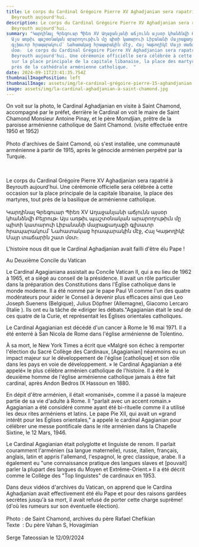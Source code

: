 ```yaml
---
title: Le corps du Cardinal Grégoire Pierre XV Aghadjanian sera rapatrié à
  Beyrouth aujourd'hui.
description: Le corps du Cardinal Grégoire Pierre XV Aghadjanian sera rapatrié à
  Beyrouth aujourd'hui.
summary: "Կարդինալ Գրեգուար Պիեռ XV Աղաջանյանի աճյունն այսօր կհանձնվի Բեյրութ։
  Այս առթիւ պաշտօնական արարողութիւն մը պիտի կատարուի Լիբանանի մայրաքաղաքի
  գլխաւոր հրապարակում՝ Նահատակաց հրապարակին մէջ, Հայ Կաթողիկէ Մայր տաճարին շատ
  մօտ։  Le corps du Cardinal Grégoire Pierre XV Aghadjanian sera rapatrié à
  Beyrouth aujourd'hui. Une cérémonie officielle sera célébrée à cette occasion
  sur la place principale de la capitale libanaise, la place des martyres, tout
  près de la cathédrale arménienne catholique.  "
date: 2024-09-11T23:41:35.754Z
thumbnailImagePosition: left
thumbnailImage: assets/img/le-cardinal-grégoire-pierre-15-aghandjanian.jpg
image: assets/img/la-cardinal-aghadjanian-à-saint-chamond.jpg
---
```

On voit sur la photo, le Cardinal Aghadjanian en visite à Saint Chamond, accompagné par le préfet, derrière le Cardinal on voit le maire de Saint Chamond Monsieur Antoine Pinay, et le père Momdjian, prêtre de la paroisse arménienne catholique de Saint Chamond. (visite effectuée entre 1950 et 1952)\
\
Photo d'archives de Saint Camond, où s'est installée, une communauté arménienne à partir de 1915, après le génocide arménien perpétré par la Turquie.

\
\
Le corps du Cardinal Grégoire Pierre XV Aghadjanian sera rapatrié à Beyrouth aujourd'hui. Une cérémonie officielle sera célébrée à cette occasion sur la place principale de la capitale libanaise, la place des martyres, tout près de la basilique de arménienne catholique.\
\
Կարդինալ Գրեգուար Պիեռ XV Աղաջանյանի աճյունն այսօր կհանձնվի Բեյրութ։ Այս առթիւ պաշտօնական արարողութիւն մը պիտի կատարուի Լիբանանի մայրաքաղաքի գլխաւոր հրապարակում՝ Նահատակաց հրապարակին մէջ, Հայ Կաթողիկէ Մայր տաճարին շատ մօտ։

L'histoire nous dit que le Cardinal Aghadjanian avait failli d'être élu Pape !

Au Deuxième Concile du Vatican

Le Cardinal Agagianiana assistait au Concile Vatican II, qui a eu lieu de 1962 à 1965, et a siégé au conseil de la présidence. Il avait un rôle particulier dans la préparation des Constitutions dans l'Église catholique dans le monde moderne. Il a été nommé par le pape Paul VI comme l'un des quatre modérateurs pour aider le Conseil à devenir plus efficaces ainsi que Leo Joseph Suenens (Belgique), Julius Döpfner (Allemagne), Giacomo Lercaro (Italie ). Ils ont eu la tâche de «diriger les débats."Agagianian était le seul de ces quatre de la Curie, et représentait les Églises orientales catholiques.

Le Cardinal Agagianian est décédé d'un cancer à Rome le 16 mai 1971. Il a été enterré à San Nicola de Rome dans l'église arménienne de Tolentino.

À sa mort, le New York Times a écrit que «Malgré son échec à remporter l'élection du Sacré Collège des Cardinaux, \[Agagianian] néanmoins eu un impact majeur sur le développement de l'église \[catholique] et son rôle dans les pays en voie de développement. » le Cardinal Agagianian a été appelé« le plus célèbre arménien catholique de l'histoire. Il a été le deuxième homme de l'église arménienne catholique jamais à être fait cardinal, après Andon Bedros IX Hassoun en 1880.

En dépit d'être arménien, il était «romanisé», comme il a passé la majeure partie de sa vie d'adulte à Rome. Il "parlait avec un accent romain.» Agagianian a été considéré comme ayant été bi-rituelle comme il a utilisé les deux rites arméniens et latins. Le pape Pie XII, qui avait un «grand intérêt pour les Églises orientales," a appelé le cardinal Agagianian pour célébrer une messe pontificale dans le rite arménien dans la Chapelle Sixtine, le 12 Mars, 1946.

Le Cardinal Agagianian était polyglotte et linguiste de renom. Il parlait couramment l'arménien (sa langue maternelle), russe, italien, français, anglais, latin et appris l'allemand, l'espagnol, le grec classique, arabe. Il a également eu "une connaissance pratique des langues slaves et \[pouvait] parler la plupart des langues du Moyen et Extrême-Orient.» Il a été décrit comme le Collège des "Top linguistes" de cardinaux en 1953.

Dans deux vidéos d'archives du Vatican, on apprend que le Cardina Aghadjanian avait effectivement été élu Pape et pour des raisons gardées secrètes jusqu'à sa mort, il avait refusé de porter cette charge suprême! (d'où les rumeurs sur son éventuelle élection).\
\
Photo : de Saint Chamond, archives du père Rafael Chefikian\
Texte  : Du père Vahan S, Hovagimian\
\
Serge Tateossian le 12/09/2024